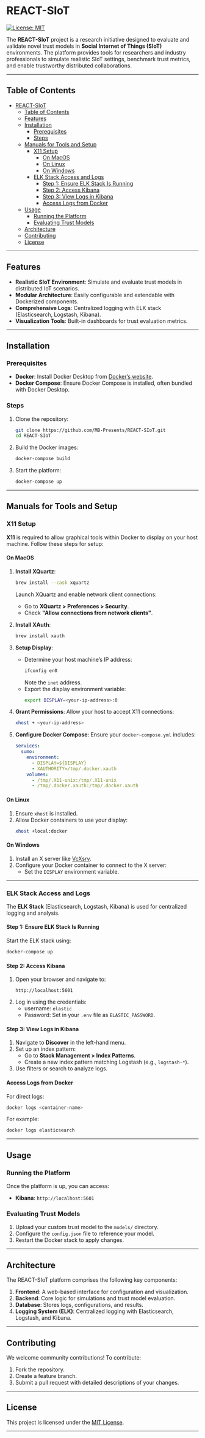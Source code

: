 # REACT-SIoT

[![License: MIT](https://img.shields.io/badge/License-MIT-blue.svg)](https://opensource.org/licenses/MIT)
<!-- [![Build Status](https://img.shields.io/github/actions/workflow/status/MB-Presents/REACT-SIoT/build.yml)](https://github.com/MB-Presents/REACT-SIoT/actions)   -->
<!-- [![Docker](https://img.shields.io/docker/pulls/MB-Presents/react-siot)](https://hub.docker.com/r/MB-Presents/react-siot) -->
<!-- [![Contributors](https://img.shields.io/github/contributors/MB-Presents/REACT-SIoT)](https://github.com/MB-Presents/REACT-SIoT/graphs/contributors) -->

The **REACT-SIoT** project is a research initiative designed to evaluate and validate novel trust models in **Social Internet of Things (SIoT)** environments. The platform provides tools for researchers and industry professionals to simulate realistic SIoT settings, benchmark trust metrics, and enable trustworthy distributed collaborations.

---

## Table of Contents
- [REACT-SIoT](#react-siot)
  - [Table of Contents](#table-of-contents)
  - [Features](#features)
  - [Installation](#installation)
    - [Prerequisites](#prerequisites)
    - [Steps](#steps)
  - [Manuals for Tools and Setup](#manuals-for-tools-and-setup)
    - [X11 Setup](#x11-setup)
      - [On MacOS](#on-macos)
      - [On Linux](#on-linux)
      - [On Windows](#on-windows)
    - [ELK Stack Access and Logs](#elk-stack-access-and-logs)
      - [Step 1: Ensure ELK Stack Is Running](#step-1-ensure-elk-stack-is-running)
      - [Step 2: Access Kibana](#step-2-access-kibana)
      - [Step 3: View Logs in Kibana](#step-3-view-logs-in-kibana)
      - [Access Logs from Docker](#access-logs-from-docker)
  - [Usage](#usage)
    - [Running the Platform](#running-the-platform)
    - [Evaluating Trust Models](#evaluating-trust-models)
  - [Architecture](#architecture)
  - [Contributing](#contributing)
  - [License](#license)

---

## Features
- **Realistic SIoT Environment**: Simulate and evaluate trust models in distributed IoT scenarios.
- **Modular Architecture**: Easily configurable and extendable with Dockerized components.
- **Comprehensive Logs**: Centralized logging with ELK stack (Elasticsearch, Logstash, Kibana).
- **Visualization Tools**: Built-in dashboards for trust evaluation metrics.

---

## Installation

### Prerequisites
- **Docker**: Install Docker Desktop from [Docker’s website](https://docs.docker.com/get-docker/).
- **Docker Compose**: Ensure Docker Compose is installed, often bundled with Docker Desktop.

### Steps
1. Clone the repository:
   ```bash
   git clone https://github.com/MB-Presents/REACT-SIoT.git
   cd REACT-SIoT
   ```
2. Build the Docker images:
   ```bash
   docker-compose build
   ```
3. Start the platform:
   ```bash
   docker-compose up
   ```

---

## Manuals for Tools and Setup

### X11 Setup

**X11** is required to allow graphical tools within Docker to display on your host machine. Follow these steps for setup:

#### On MacOS
1. **Install XQuartz**:
   ```bash
   brew install --cask xquartz
   ```
   Launch XQuartz and enable network client connections:
   - Go to **XQuartz > Preferences > Security**.
   - Check **"Allow connections from network clients"**.

2. **Install XAuth**:
   ```bash
   brew install xauth
   ```

3. **Setup Display**:
   - Determine your host machine’s IP address:
     ```bash
     ifconfig en0
     ```
     Note the `inet` address.
   - Export the display environment variable:
     ```bash
     export DISPLAY=<your-ip-address>:0
     ```

4. **Grant Permissions**:
   Allow your host to accept X11 connections:
   ```bash
   xhost + <your-ip-address>
   ```

5. **Configure Docker Compose**:
   Ensure your `docker-compose.yml` includes:
   ```yaml
   services:
     sumo:
       environment:
         - DISPLAY=${DISPLAY}
         - XAUTHORITY=/tmp/.docker.xauth
       volumes:
         - /tmp/.X11-unix:/tmp/.X11-unix
         - /tmp/.docker.xauth:/tmp/.docker.xauth
   ```

#### On Linux
1. Ensure `xhost` is installed.
2. Allow Docker containers to use your display:
   ```bash
   xhost +local:docker
   ```

#### On Windows
1. Install an X server like [VcXsrv](https://sourceforge.net/projects/vcxsrv/).
2. Configure your Docker container to connect to the X server:
   - Set the `DISPLAY` environment variable.

---

### ELK Stack Access and Logs

The **ELK Stack** (Elasticsearch, Logstash, Kibana) is used for centralized logging and analysis.

#### Step 1: Ensure ELK Stack Is Running
Start the ELK stack using:
```bash
docker-compose up
```

#### Step 2: Access Kibana
1. Open your browser and navigate to:
   ```
   http://localhost:5601
   ```
2. Log in using the credentials:
   - username: `elastic`
   - Password: Set in your `.env` file as `ELASTIC_PASSWORD`.

#### Step 3: View Logs in Kibana
1. Navigate to **Discover** in the left-hand menu.
2. Set up an index pattern:
   - Go to **Stack Management > Index Patterns**.
   - Create a new index pattern matching Logstash (e.g., `logstash-*`).
3. Use filters or search to analyze logs.

#### Access Logs from Docker
For direct logs:
```bash
docker logs <container-name>
```
For example:
```bash
docker logs elasticsearch
```

---

## Usage

### Running the Platform
Once the platform is up, you can access:
- **Kibana**: `http://localhost:5601`

### Evaluating Trust Models
1. Upload your custom trust model to the `models/` directory.
2. Configure the `config.json` file to reference your model.
3. Restart the Docker stack to apply changes.

---

## Architecture

The REACT-SIoT platform comprises the following key components:

1. **Frontend**: A web-based interface for configuration and visualization.
2. **Backend**: Core logic for simulations and trust model evaluation.
3. **Database**: Stores logs, configurations, and results.
4. **Logging System (ELK)**: Centralized logging with Elasticsearch, Logstash, and Kibana.



---

## Contributing

We welcome community contributions! To contribute:
1. Fork the repository.
2. Create a feature branch.
3. Submit a pull request with detailed descriptions of your changes.


---

## License

This project is licensed under the [MIT License](https://opensource.org/licenses/MIT).

---

